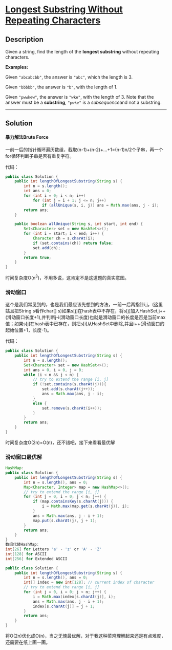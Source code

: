 # [Longest Substring Without Repeating Characters](https://leetcode.com/problems/longest-substring-without-repeating-characters/description/)

## Description

Given a string, find the length of the **longest substring** without repeating characters.

**Examples:**

Given `"abcabcbb"`, the answer is `"abc"`, which the length is 3.

Given `"bbbbb"`, the answer is `"b"`, with the length of 1.

Given `"pwwkew"`, the answer is `"wke"`, with the length of 3. Note that the answer must be a **substring**, `"pwke"` is a *subsequence*and not a substring.

<hr />

## Solution

#### 暴力解法Brute Force

一前一后的指针循环遍历数组，截取(n-1)+(n-2)+…+1=(n-1)n/2个子串，再一个for循环判断子串是否有重复字符。

代码：

```java
public class Solution {
    public int lengthOfLongestSubstring(String s) {
        int n = s.length();
        int ans = 0;
        for (int i = 0; i < n; i++)
            for (int j = i + 1; j <= n; j++)
                if (allUnique(s, i, j)) ans = Math.max(ans, j - i);
        return ans;
    }

    public boolean allUnique(String s, int start, int end) {
        Set<Character> set = new HashSet<>();
        for (int i = start; i < end; i++) {
            Character ch = s.charAt(i);
            if (set.contains(ch)) return false;
            set.add(ch);
        }
        return true;
    }
}
```

时间复杂度O(n<sup>3</sup>)，不用多说，这肯定不是这道题的真实意图。

### 滑动窗口

这个是我们常见到的，也是我们最应该先想到的方法，一前一后两指针i,j，(这里姑且把String s看作char[] s)如果s[j]在hash表中不存在，将s[j]加入HashSet,j++(滑动窗口长度+1),并判断j-i(滑动窗口长度)也就是滑动窗口的长度是否是当前max值；如果s[j]在hash表中已存在，则把s[i]从HashSet中删除,并且i++(滑动窗口的起始位置+1，长度-1)。

代码：

```java
public class Solution {
    public int lengthOfLongestSubstring(String s) {
        int n = s.length();
        Set<Character> set = new HashSet<>();
        int ans = 0, i = 0, j = 0;
        while (i < n && j < n) {
            // try to extend the range [i, j]
            if (!set.contains(s.charAt(j))){
                set.add(s.charAt(j++));
                ans = Math.max(ans, j - i);
            }
            else {
                set.remove(s.charAt(i++));
            }
        }
        return ans;
    }
}
```

时间复杂度O(2n)=O(n)，还不错吧，接下来看看最优解

### 滑动窗口最优解

```java
HashMap:
public class Solution {
    public int lengthOfLongestSubstring(String s) {
        int n = s.length(), ans = 0;
        Map<Character, Integer> map = new HashMap<>(); 
        // try to extend the range [i, j]
        for (int j = 0, i = 0; j < n; j++) {
            if (map.containsKey(s.charAt(j))) {
                i = Math.max(map.get(s.charAt(j)), i);
            }
            ans = Math.max(ans, j - i + 1);
            map.put(s.charAt(j), j + 1);
        }
        return ans;
    }
}
数组代替HashMap:
int[26] for Letters 'a' - 'z' or 'A' - 'Z'
int[128] for ASCII
int[256] for Extended ASCII

public class Solution {
    public int lengthOfLongestSubstring(String s) {
        int n = s.length(), ans = 0;
        int[] index = new int[128]; // current index of character
        // try to extend the range [i, j]
        for (int j = 0, i = 0; j < n; j++) {
            i = Math.max(index[s.charAt(j)], i);
            ans = Math.max(ans, j - i + 1);
            index[s.charAt(j)] = j + 1;
        }
        return ans;
    }
}
```

将O(2n)优化成O(n)，当之无愧最优解，对于我这种菜鸡理解起来还是有点难度，还需要在纸上画一画。
